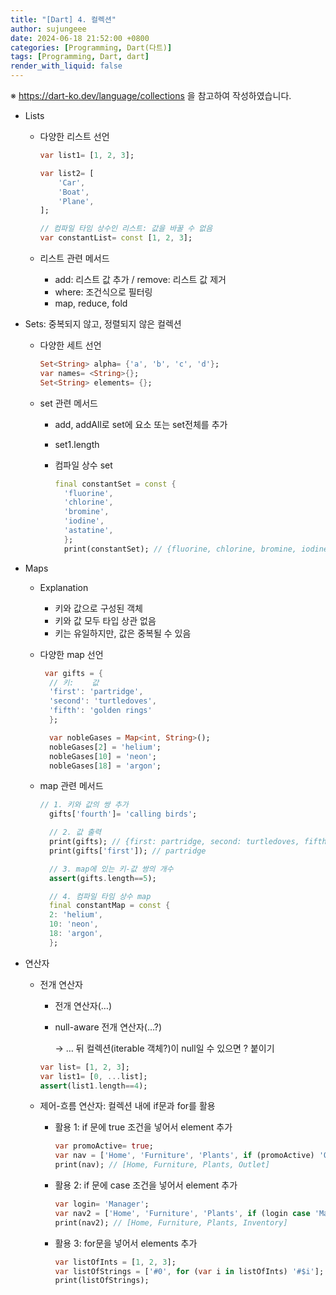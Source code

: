 ```yaml
---
title: "[Dart] 4. 컬렉션"
author: sujungeee
date: 2024-06-18 21:52:00 +0800
categories: [Programming, Dart(다트)]
tags: [Programming, Dart, dart]
render_with_liquid: false
---
```




※ https://dart-ko.dev/language/collections 을 참고하여 작성하였습니다.

- Lists

  - 다양한 리스트 선언

    ```dart
    var list1= [1, 2, 3];
    
    var list2= [
    	'Car',
    	'Boat',
    	'Plane',
    ];
    
    // 컴파일 타임 상수인 리스트: 값을 바꿀 수 없음
    var constantList= const [1, 2, 3];
    ```

  - 리스트 관련 메서드

    - add: 리스트 값 추가  / remove: 리스트 값 제거
    - where: 조건식으로 필터링
    - map, reduce, fold

- Sets: 중복되지 않고, 정렬되지 않은 컬렉션

  - 다양한 세트 선언

    ```dart
    Set<String> alpha= {'a', 'b', 'c', 'd'};
    var names= <String>{};
    Set<String> elements= {};
    ```

  - set 관련 메서드

    - add, addAll로 set에 요소 또는 set전체를 추가

    - set1.length

    - 컴파일 상수 set

      ```dart
      final constantSet = const {
        'fluorine',
        'chlorine',
        'bromine',
        'iodine',
        'astatine',
        };
        print(constantSet); // {fluorine, chlorine, bromine, iodine, astatine}
      ```

- Maps

  - Explanation

    - 키와 값으로 구성된 객체
    - 키와 값 모두 타입 상관 없음
    - 키는 유일하지만, 값은 중복될 수 있음

  - 다양한 map 선언

    ```dart
     var gifts = {
      // 키:    값
      'first': 'partridge',
      'second': 'turtledoves',
      'fifth': 'golden rings'
      };
    
      var nobleGases = Map<int, String>();
      nobleGases[2] = 'helium';
      nobleGases[10] = 'neon';
      nobleGases[18] = 'argon';
    ```

  - map 관련 메서드

    ```dart
    // 1. 키와 값의 쌍 추가
      gifts['fourth']= 'calling birds';
    
      // 2. 값 출력
      print(gifts); // {first: partridge, second: turtledoves, fifth: golden rings, fourth: calling birds}
      print(gifts['first']); // partridge
    
      // 3. map에 있는 키-값 쌍의 개수
      assert(gifts.length==5);
    
      // 4. 컴파일 타임 상수 map
      final constantMap = const {
      2: 'helium',
      10: 'neon',
      18: 'argon',
      };
    ```

- 연산자

  - 전개 연산자

    - 전개 연산자(…)

    - null-aware 전개 연산자(…?)

      → … 뒤 컬렉션(iterable 객체?)이 null일 수 있으면 ? 붙이기

    ```dart
    var list= [1, 2, 3];
    var list1= [0, ...list];
    assert(list1.length==4);
    ```

  - 제어-흐름 연산자: 컬렉션 내에 if문과 for를 활용

    - 활용 1: if 문에 true 조건을 넣어서 element 추가

      ```dart
      var promoActive= true;
      var nav = ['Home', 'Furniture', 'Plants', if (promoActive) 'Outlet'];
      print(nav); // [Home, Furniture, Plants, Outlet]
      ```

    - 활용 2: if 문에 case 조건을 넣어서 element 추가

      ```dart
      var login= 'Manager';
      var nav2 = ['Home', 'Furniture', 'Plants', if (login case 'Manager') 'Inventory'];
      print(nav2); // [Home, Furniture, Plants, Inventory]
      ```

    - 활용 3: for문을 넣어서 elements 추가

      ```dart
      var listOfInts = [1, 2, 3];
      var listOfStrings = ['#0', for (var i in listOfInts) '#$i'];
      print(listOfStrings);
      ```
